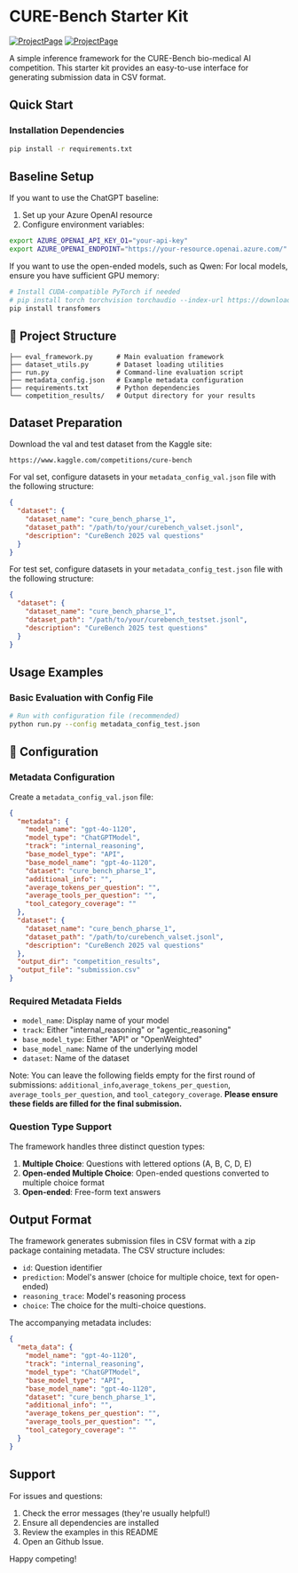 # CURE-Bench Starter Kit

[![ProjectPage](https://img.shields.io/badge/CUREBench-Page-red)](https://curebench.ai) [![ProjectPage](https://img.shields.io/badge/CUREBench-Kaggle-green)](https://curebench.ai)

A simple inference framework for the CURE-Bench bio-medical AI competition. This starter kit provides an easy-to-use interface for generating submission data in CSV format.

## Quick Start

### Installation Dependencies
```bash
pip install -r requirements.txt
```

## Baseline Setup

If you want to use the ChatGPT baseline:
1. Set up your Azure OpenAI resource
2. Configure environment variables:
```bash
export AZURE_OPENAI_API_KEY_O1="your-api-key"
export AZURE_OPENAI_ENDPOINT="https://your-resource.openai.azure.com/"
```

If you want to use the open-ended models, such as Qwen:
For local models, ensure you have sufficient GPU memory:
```bash
# Install CUDA-compatible PyTorch if needed
# pip install torch torchvision torchaudio --index-url https://download.pytorch.org/whl/cu118
pip install transfomers
```

## 📁 Project Structure

```
├── eval_framework.py      # Main evaluation framework
├── dataset_utils.py       # Dataset loading utilities
├── run.py                 # Command-line evaluation script
├── metadata_config.json   # Example metadata configuration
├── requirements.txt       # Python dependencies
└── competition_results/   # Output directory for your results
```

## Dataset Preparation

Download the val and test dataset from the Kaggle site:
```
https://www.kaggle.com/competitions/cure-bench
```

For val set, configure datasets in your `metadata_config_val.json` file with the following structure:
```json
{
  "dataset": {
    "dataset_name": "cure_bench_pharse_1",
    "dataset_path": "/path/to/your/curebench_valset.jsonl",
    "description": "CureBench 2025 val questions"
  }
}
```

For test set, configure datasets in your `metadata_config_test.json` file with the following structure:
```json
{
  "dataset": {
    "dataset_name": "cure_bench_pharse_1",
    "dataset_path": "/path/to/your/curebench_testset.jsonl",
    "description": "CureBench 2025 test questions"
  }
}
```

## Usage Examples

### Basic Evaluation with Config File
```bash
# Run with configuration file (recommended)
python run.py --config metadata_config_test.json
```

## 🔧 Configuration

### Metadata Configuration
Create a `metadata_config_val.json` file:
```json
{
  "metadata": {
    "model_name": "gpt-4o-1120",
    "model_type": "ChatGPTModel",
    "track": "internal_reasoning",
    "base_model_type": "API",
    "base_model_name": "gpt-4o-1120",
    "dataset": "cure_bench_pharse_1",
    "additional_info": "",
    "average_tokens_per_question": "",
    "average_tools_per_question": "",
    "tool_category_coverage": ""
  },
  "dataset": {
    "dataset_name": "cure_bench_pharse_1",
    "dataset_path": "/path/to/curebench_valset.jsonl",
    "description": "CureBench 2025 val questions"
  },
  "output_dir": "competition_results",
  "output_file": "submission.csv"
}
```

### Required Metadata Fields
- `model_name`: Display name of your model
- `track`: Either "internal_reasoning" or "agentic_reasoning"
- `base_model_type`: Either "API" or "OpenWeighted"
- `base_model_name`: Name of the underlying model
- `dataset`: Name of the dataset

Note: You can leave the following fields empty for the first round of submissions:
`additional_info`,`average_tokens_per_question`, `average_tools_per_question`, and `tool_category_coverage`.
**Please ensure these fields are filled for the final submission.**


### Question Type Support
The framework handles three distinct question types:
1. **Multiple Choice**: Questions with lettered options (A, B, C, D, E)
2. **Open-ended Multiple Choice**: Open-ended questions converted to multiple choice format  
3. **Open-ended**: Free-form text answers


## Output Format

The framework generates submission files in CSV format with a zip package containing metadata. The CSV structure includes:
- `id`: Question identifier
- `prediction`: Model's answer (choice for multiple choice, text for open-ended)
- `reasoning_trace`: Model's reasoning process
- `choice`: The choice for the multi-choice questions.

The accompanying metadata includes:
```json
{
  "meta_data": {
    "model_name": "gpt-4o-1120",
    "track": "internal_reasoning",
    "model_type": "ChatGPTModel",
    "base_model_type": "API", 
    "base_model_name": "gpt-4o-1120",
    "dataset": "cure_bench_pharse_1",
    "additional_info": "",
    "average_tokens_per_question": "",
    "average_tools_per_question": "",
    "tool_category_coverage": ""
  }
}
```

## Support

For issues and questions: 
1. Check the error messages (they're usually helpful!)
2. Ensure all dependencies are installed
3. Review the examples in this README
4. Open an Github Issue.

Happy competing!